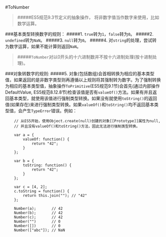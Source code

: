 #ToNumber

>#####ES5规范9.3节定义的抽象操作， 将非数字值当作数字来使用，比如数学运算。

###基本类型转换数字的规则：
#####1. `true`转为`1`，`false`转为`0`。
#####2. `undefined`转为`NaN`。
#####3. `null`转为`0`。
#####4.  对`string`的处理，尝试转为数字运算，如果不能计算则返回`NaN`。

>#####`ToNumber`对以0开头的十六进制数并不按十六进制处理(按十进制处理)。

###对象转数字的规则:
#####5. 对象(包括数组)会首相转换为相应的基本类型值，如果返回的是非数字类型则再遵循以上规则将其强制转为数字。为了强制转换为相应的基本类型值，抽象操作`ToPrimitive`(ES5规范9.1节)会首先(通过内部操作DefaultValue, ES5规范8.12.8节)检查该值是否有`valueOf()`方法。如果有并且返回基本类型，就使用该值进行强制类型转换。如果没有就使用`toString()`的返回值(如果存在)来进行强制类型转换。如果`valueOf()`和`toString()`均不返回基本类型值，会产生`TypeError`错误。例如：
```
	// 从ES5开始，使用Object.create(null)创建的对象[[Prototype]]属性为null,
	// 并且没有valueOf()和toString()方法，因此无法进行强制类型转换。
	
	var a = {
		valueOf: function() {
			return "42";
		}
	};
	
	var b = {
		toString: function() {
			return "42";
		}
	};
	
	var c = [4, 2];
	c.toString = function() {
		return this.join(""); // "42"
	};
	
	Number(a);       // 42
	Number(b);       // 42
	Number(c);       // 42
	Number("")       // 0
	Number([])       // 0
	Number(["abc"]); // NaN
```

